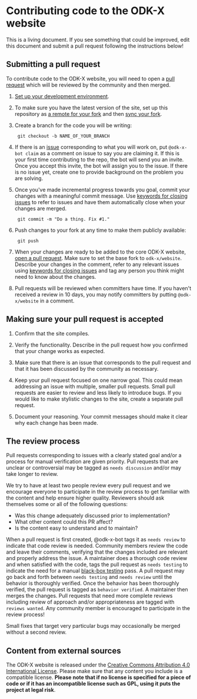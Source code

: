 # Contributing code to the ODK-X website

This is a living document. If you see something that could be improved, edit this document and submit a pull request following the instructions below!

## Submitting a pull request
To contribute code to the ODK-X website, you will need to open a [pull request](https://help.github.com/articles/about-pull-requests/) which will be reviewed by the community and then merged.

1. [Set up your development environment](https://github.com/odk-x/website#setting-up-your-development-environment). 

1. To make sure you have the latest version of the site, set up this repository as [a remote for your fork](https://help.github.com/articles/configuring-a-remote-for-a-fork/) and then [sync your fork](https://help.github.com/articles/syncing-a-fork/).

1. Create a branch for the code you will be writing:

        git checkout -b NAME_OF_YOUR_BRANCH

1. If there is an [issue](https://github.com/odk-x/website/issues) corresponding to what you will work on, put `@odk-x-bot claim` as a comment on issue to say you are claiming it. If this is your first time contributing to the repo, the bot will send you an invite. Once you accept this invite, the bot will assign you to the issue. If there is no issue yet, create one to provide background on the problem you are solving.

1. Once you've made incremental progress towards you goal, commit your changes with a meaningful commit message. Use [keywords for closing issues](https://help.github.com/articles/closing-issues-via-commit-messages/) to refer to issues and have them automatically close when your changes are merged.

        git commit -m "Do a thing. Fix #1."

1. Push changes to your fork at any time to make them publicly available:

        git push
        
1. When your changes are ready to be added to the core ODK-X website, [open a pull request](https://help.github.com/articles/creating-a-pull-request/). Make sure to set the base fork to `odk-x/website`. Describe your changes in the comment, refer to any relevant issues using [keywords for closing issues](https://help.github.com/articles/closing-issues-via-commit-messages/) and tag any person you think might need to know about the changes.

1. Pull requests will be reviewed when committers have time. If you haven't received a review in 10 days, you may notify committers by putting `@odk-x/website` in a comment.

## Making sure your pull request is accepted
1. Confirm that the site compiles.

1. Verify the functionality. Describe in the pull request how you confirmed that your change works as expected.

1. Make sure that there is an issue that corresponds to the pull request and that it has been discussed by the community as necessary.

1. Keep your pull request focused on one narrow goal. This could mean addressing an issue with multiple, smaller pull requests. Small pull requests are easier to review and less likely to introduce bugs. If you would like to make stylistic changes to the site, create a separate pull request.

1. Document your reasoning. Your commit messages should make it clear why each change has been made.

## The review process
Pull requests corresponding to issues with a clearly stated goal and/or a process for manual verification are given priority. Pull requests that are unclear or controversial may be tagged as `needs discussion` and/or may take longer to review.

We try to have at least two people review every pull request and we encourage everyone to participate in the review process to get familiar with the content and help ensure higher quality. Reviewers should ask themselves some or all of the following questions:
- Was this change adequately discussed prior to implementation?
- What other content could this PR affect?
- Is the content easy to understand and to maintain?

When a pull request is first created, @odk-x-bot tags it as `needs review` to indicate that code review is needed. Community members review the code and leave their comments, verifying that the changes included are relevant and properly address the issue. A maintainer does a thorough code review and when satisfied with the code, tags the pull request as `needs testing` to indicate the need for a manual [black-box testing](https://en.wikipedia.org/wiki/Black-box_testing) pass. A pull request may go back and forth between `needs testing` and `needs review` until the behavior is thoroughly verified. Once the behavior has been thoroughly verified, the pull request is tagged as `behavior verified`. A maintainer then merges the changes. Pull requests that need more complete reviews including review of approach and/or appropriateness are tagged with `reviews wanted`. Any community member is encouraged to participate in the review process!

Small fixes that target very particular bugs may occasionally be merged without a second review.

## Content from external sources
The ODK-X website is released under the [Creative Commons Attribution 4.0 International License](https://creativecommons.org/licenses/by/4.0/). Please make sure that any content you include is a compatible license. **Please note that if no license is specified for a piece of code or if it has an incompatible license such as GPL, using it puts the project at legal risk**.
